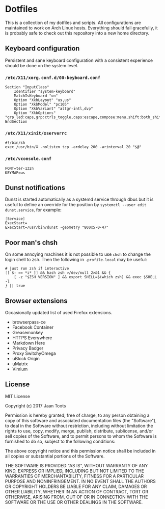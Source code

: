 # Dotfiles

This is a collection of my dotfiles and scripts. All configurations are
maintained to work on Arch Linux hosts. Everything should fail gracefully, it
is probably safe to check out this repository into a new home directory.

## Keyboard configuration

Persistent and sane keyboard configuration with a consistent experience should
be done on the system level.

### `/etc/X11/xorg.conf.d/00-keyboard.conf`

```
Section "InputClass"
    Identifier "system-keyboard"
    MatchIsKeyboard "on"
    Option "XkbLayout" "us,us"
    Option "XkbModel" "pc105"
    Option "XkbVariant" "altgr-intl,dvp"
    Option "XkbOptions" "grp_led:caps,grp:ctrls_toggle,caps:escape,compose:menu,shift:both_shiftlock"
EndSection
```

### `/etc/X11/xinit/xserverrc`

```
#!/bin/sh
exec /usr/bin/X -nolisten tcp -ardelay 200 -arinterval 20 "$@"
```

### `/etc/vconsole.conf`

```
FONT=ter-132n
KEYMAP=us
```

## Dunst notifications

Dunst is started automatically as a systemd service through dbus but it is
useful to define an override for the position by `systemctl --user edit
dunst.service`, for example:

```
[Service]
ExecStart=
ExecStart=/usr/bin/dunst -geometry "800x5-0-47"
```

## Poor man's chsh

On some annoying machines it is not possible to use `chsh` to change the login
shell to zsh. Then the following in `.profile.local` may be useful:

```shell
# just run zsh if interactive
[[ $- == *i* ]] && hash zsh >/dev/null 2>&1 && {
    [ -z "$ZSH_VERSION" ] && export SHELL=$(which zsh) && exec $SHELL -l
} || true
```

## Browser extensions

Occasionally updated list of used Firefox extensions.

- browserpass-ce
- Facebook Container
- Greasemonkey
- HTTPS Everywhere
- Markdown Here
- Privacy Badger
- Proxy SwitchyOmega
- uBlock Origin
- uMatrix
- Vimium

## License

MIT License

Copyright (c) 2017 Jaan Toots

Permission is hereby granted, free of charge, to any person obtaining
a copy of this software and associated documentation files (the
"Software"), to deal in the Software without restriction, including
without limitation the rights to use, copy, modify, merge, publish,
distribute, sublicense, and/or sell copies of the Software, and to
permit persons to whom the Software is furnished to do so, subject to
the following conditions:

The above copyright notice and this permission notice shall be
included in all copies or substantial portions of the Software.

THE SOFTWARE IS PROVIDED "AS IS", WITHOUT WARRANTY OF ANY KIND,
EXPRESS OR IMPLIED, INCLUDING BUT NOT LIMITED TO THE WARRANTIES OF
MERCHANTABILITY, FITNESS FOR A PARTICULAR PURPOSE AND
NONINFRINGEMENT. IN NO EVENT SHALL THE AUTHORS OR COPYRIGHT HOLDERS BE
LIABLE FOR ANY CLAIM, DAMAGES OR OTHER LIABILITY, WHETHER IN AN ACTION
OF CONTRACT, TORT OR OTHERWISE, ARISING FROM, OUT OF OR IN CONNECTION
WITH THE SOFTWARE OR THE USE OR OTHER DEALINGS IN THE SOFTWARE.
